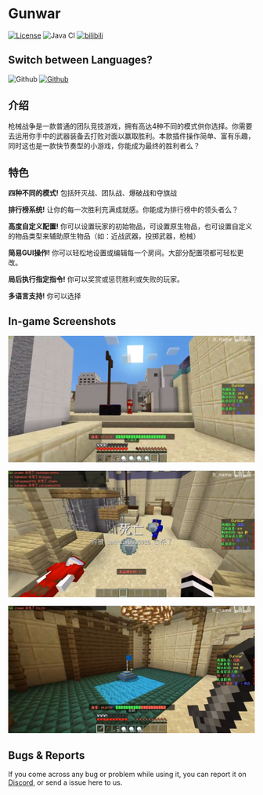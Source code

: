 # Gunwar

[![License](https://img.shields.io/badge/License-GPL%20v3-blue.svg)](LICENSE)
![Java CI](https://github.com/MemoriesOfTime/GunWar/workflows/Java%20CI/badge.svg)
[![bilibili](https://img.shields.io/badge/Link-bilibili-ff69b4)](https://www.bilibili.com/video/BV12A411t7Gr/)

## Switch between Languages?

![Github](https://img.shields.io/badge/简体中文[已选择]-100%25-brightgreen)
[![Github](https://img.shields.io/badge/English-100%25-brightgreen)](https://github.com/MemoriesOfTime/GunWar/readme.md)


## 介绍

枪械战争是一款普通的团队竞技游戏，拥有高达4种不同的模式供你选择。你需要去运用你手中的武器装备去打败对面以赢取胜利。本款插件操作简单、富有乐趣，同时这也是一款快节奏型的小游戏，你能成为最终的胜利者么？

## 特色

**四种不同的模式!** 包括歼灭战、团队战、爆破战和夺旗战

**排行榜系统!** 让你的每一次胜利充满成就感。你能成为排行榜中的领头者么？

**高度自定义配置!** 你可以设置玩家的初始物品，可设置原生物品，也可设置自定义的物品类型来辅助原生物品（如：近战武器，投掷武器，枪械）

**简易GUI操作!** 你可以轻松地设置或编辑每一个房间。大部分配置项都可轻松更改。

**局后执行指定指令!** 你可以奖赏或惩罚胜利或失败的玩家。

**多语言支持!** 你可以选择

## In-game Screenshots

![](pic/zh-CN/screenshot_01.png)

![](pic/zh-CN/screenshot_02.png)

![](pic/zh-CN/screenshot_03.png)

## Bugs & Reports

If you come across any bug or problem while using it, you can report it on [Discord](https://discord.gg/pJjQDQC), or send a issue here to us.
